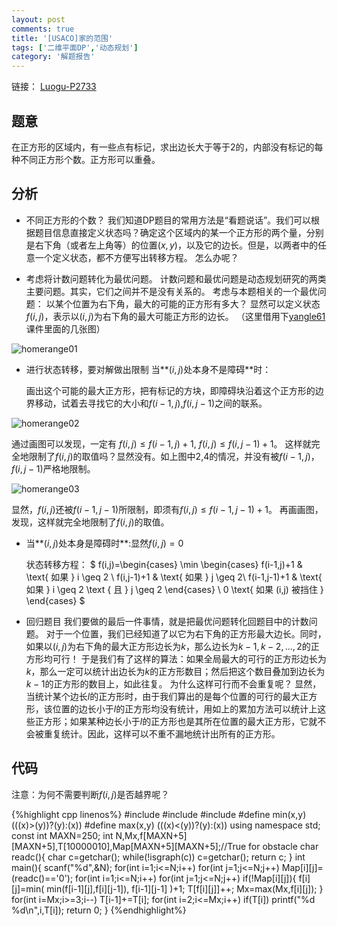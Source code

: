 ```yaml
---
layout: post
comments: true
title: '[USACO]家的范围'
tags: ['二维平面DP','动态规划']
category: '解题报告'
---
```


链接：
[Luogu-P2733][1]

## 题意

在正方形的区域内，有一些点有标记，求出边长大于等于2的，内部没有标记的每种不同正方形个数。正方形可以重叠。

## 分析

 - 不同正方形的个数？
   我们知道DP题目的常用方法是“看题说话”。我们可以根据题目信息直接定义状态吗？确定这个区域内的某一个正方形的两个量，分别是右下角（或者左上角等）的位置$(x,y)$，以及它的边长。但是，以两者中的任意一个定义状态，都不方便写出转移方程。
怎么办呢？

<!--more-->

 - 考虑将计数问题转化为最优问题。
   计数问题和最优问题是动态规划研究的两类主要问题。其实，它们之间并不是没有关系的。
   考虑与本题相关的一个最优问题：
   以某个位置为右下角，最大的可能的正方形有多大？
   显然可以定义状态$f(i,j)$，表示以$(i,j)$为右下角的最大可能正方形的边长。
   （这里借用下[yangle61][2]课件里面的几张图）

![homerange01](https://panda2134.github.io/img/homerange01.png)

 - 进行状态转移，要对解做出限制
   当**$(i,j)$处本身不是障碍**时：

   画出这个可能的最大正方形，把有标记的方块，即障碍块沿着这个正方形的边界移动，试着去寻找它的大小和$f(i-1,j)$,$f(i,j-1)$之间的联系。

![homerange02](https://panda2134.github.io/img/homerange02.png)

   通过画图可以发现，一定有 $f(i,j) \leq f(i-1,j) + 1$, $f(i,j) \leq f(i,j-1) + 1$。
   这样就完全地限制了$f(i,j)$的取值吗？显然没有。如上图中2,4的情况，并没有被$f(i-1,j)$，$f(i,j-1)$严格地限制。

![homerange03](https://panda2134.github.io/img/homerange03.png)

   显然，$f(i,j)$还被$f(i-1,j-1)$所限制，即须有$f(i,j) \leq f(i-1,j-1) + 1$。
   再画画图，发现，这样就完全地限制了$f(i,j)$的取值。
 - 当**$(i,j)$处本身是障碍时**:显然$f(i,j)=0$

   状态转移方程：
   $
	f(i,j)=\begin{cases}
	\min \begin{cases}
	f(i-1,j)+1  & \text{ 如果 } i \geq 2 \\ 
	f(i,j-1)+1  & \text{ 如果 } j \geq 2\\ 
	f(i-1,j-1)+1  & \text{ 如果 } i \geq 2 \text { 且 } j \geq 2
	\end{cases} \\
	0 \text{ 如果 (i,j) 被挡住 } 
	\end{cases}
   $
 - 回归题目
   我们要做的最后一件事情，就是把最优问题转化回题目中的计数问题。
   对于一个位置，我们已经知道了以它为右下角的正方形最大边长。同时，如果以$(i,j)$为右下角的最大正方形边长为$k$，那么边长为$k-1,k-2,...,2$的正方形均可行！
   于是我们有了这样的算法：如果全局最大的可行的正方形边长为$k$，那么一定可以统计出边长为$k$的正方形数目；然后把这个数目叠加到边长为$k-1$的正方形的数目上，如此往复。
   为什么这样可行而不会重复呢？
   显然，当统计某个边长$l$的正方形时，由于我们算出的是每个位置的可行的最大正方形，该位置的边长小于$l$的正方形均没有统计，用如上的累加方法可以统计上这些正方形；如果某种边长小于$l$的正方形也是其所在位置的最大正方形，它就不会被重复统计。因此，这样可以不重不漏地统计出所有的正方形。

## 代码

注意：为何不需要判断$f(i,j)$是否越界呢？

{%highlight cpp linenos%}
#include <cstdio>
#include <cstring>
#include <cctype>
#define min(x,y) (((x)>(y))?(y):(x))
#define max(x,y) (((x)<(y))?(y):(x))
using namespace std;
const int MAXN=250;
int N,Mx,f[MAXN+5][MAXN+5],T[10000010],Map[MAXN+5][MAXN+5];//True for obstacle
char readc(){
    char c=getchar();
    while(!isgraph(c)) c=getchar();
    return c;
}
int main(){
    scanf("%d",&N);
    for(int i=1;i<=N;i++)
        for(int j=1;j<=N;j++)
            Map[i][j]=(readc()=='0');
    for(int i=1;i<=N;i++)
        for(int j=1;j<=N;j++)
            if(!Map[i][j]){
                f[i][j]=min(
                    min(f[i-1][j],f[i][j-1]),
                    f[i-1][j-1]
                )+1;
                T[f[i][j]]++;
                Mx=max(Mx,f[i][j]);
            }
    for(int i=Mx;i>=3;i--)
        T[i-1]+=T[i];
    for(int i=2;i<=Mx;i++)
        if(T[i])
            printf("%d %d\n",i,T[i]);
    return 0;
}
{%endhighlight%}

 [1]:https://www.luogu.org/problem/show?pid=2733
 [2]:https://blog.csdn.net/yangle61